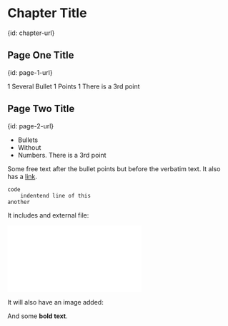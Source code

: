 # Chapter Title
{id: chapter-url}

## Page One Title
{id: page-1-url}

1 Several Bullet
1 Points
1 There is a 3rd point

## Page Two Title
{id: page-2-url}

* Bullets
* Without
* Numbers. There is a 3rd point

Some free text after the bullet points 
but before the verbatim text. It also has a [link](https://code-maven.com/).

```
code
    indentend line of this
another
```

It includes and external file:

![This Title](sample/do.py)

It will also have an image added:

And some **bold text**.
